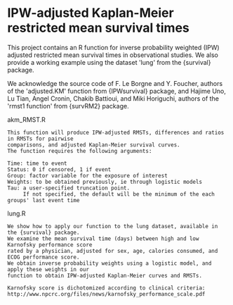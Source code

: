 # IPW-adjusted Kaplan-Meier restricted mean survival times
This project contains an R function for inverse probability weighted (IPW) adjusted restricted mean survival times in observational studies. We also provide a working example using the dataset 'lung' from the {survival} package.

We acknowledge the source code of F. Le Borgne and Y. Foucher, authors of the 'adjusted.KM' function from {IPWsurvival} package, and Hajime Uno, Lu Tian, Angel Cronin, Chakib Battioui, and Miki Horiguchi, authors of the 'rmst1 function' from {survRM2} package.

akm_RMST.R
```
This function will produce IPW-adjusted RMSTs, differences and ratios in RMSTs for pairwise 
comparisons, and adjusted Kaplan-Meier survival curves. 
The function requires the following arguments:

Time: time to event
Status: 0 if censored, 1 if event
Group: factor variable for the exposure of interest
Weights: to be obtained previously, ie through logistic models
Tau: a user-specified truncation point. 
     If not specified, the default will be the minimum of the each groups' last event time 
```

lung.R
```
We show how to apply our function to the lung dataset, available in the {survival} package. 
We examine the mean survival time (days) between high and low Karnofsky performance score 
rated by a physician, adjusted for sex, age, calories consumed, and ECOG performance score. 
We obtain inverse probability weights using a logistic model, and apply these weights in our 
function to obtain IPW-adjusted Kaplan-Meier curves and RMSTs.

Karnofsky score is dichotomized according to clinical criteria: http://www.npcrc.org/files/news/karnofsky_performance_scale.pdf
```
